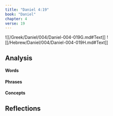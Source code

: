 ```yaml
---
title: "Daniel 4:19"
book: "Daniel"
chapter: 4
verse: 19
---
```

![[/Greek/Daniel/004/Daniel-004-019G.md#Text]]
![[/Hebrew/Daniel/004/Daniel-004-019H.md#Text]]

## Analysis

#### Words

#### Phrases

#### Concepts

## Reflections
